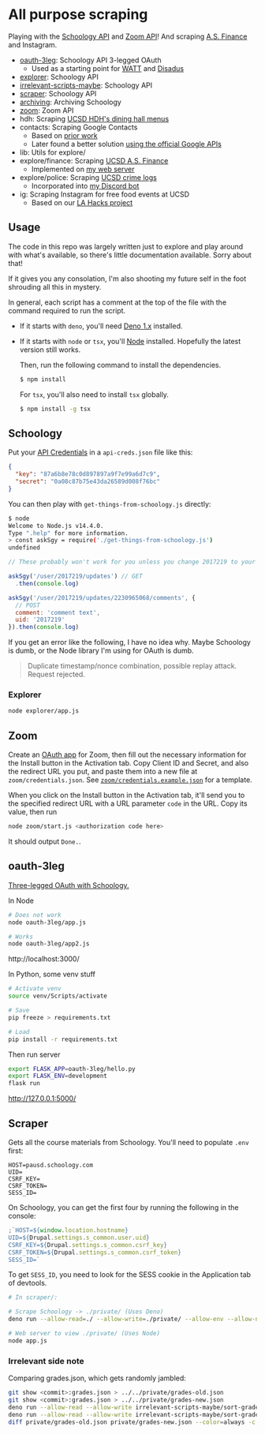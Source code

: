 # All purpose scraping

Playing with the [Schoology API](https://developers.schoology.com/api-documentation/rest-api-v1) and [Zoom API](https://marketplace.zoom.us/docs/api-reference/zoom-api)!
And scraping [A.S. Finance](https://finance.ucsd.edu/Home/ListFunded) and Instagram.

- [oauth-3leg](#oauth-3leg): Schoology API 3-legged OAuth
  - Used as a starting point for [WATT](https://gunnwatt.web.app/) and [Disadus](https://disadus.app/)
- [explorer](./explorer/): Schoology API
- [irrelevant-scripts-maybe](#irrelevant-side-note): Schoology API
- [scraper](#scraper): Schoology API
- [archiving](./archiving/): Archiving Schoology
- [zoom](#zoom): Zoom API
- hdh: Scraping [UCSD HDH's dining hall menus](https://hdh-web.ucsd.edu/dining/apps/diningservices/Restaurants/)
- contacts: Scraping Google Contacts
  - Based on [prior work](https://github.com/SheepTester/hello-world/blob/master/google-contacts-scrape.js)
  - Later found a better solution [using the official Google APIs](https://sheeptester.github.io/words-go-here/misc/google-directory-scrape.html)
- lib: Utils for explore/
- explore/finance: Scraping [UCSD A.S. Finance](https://finance.ucsd.edu/Home/ListFunded)
  - Implemented on [my web server](https://sheep.thingkingland.app/as-finance/?date=2025-10-03&term=1034)
- explore/police: Scraping [UCSD crime logs](https://www.police.ucsd.edu/docs/reports/callsandarrests/Calls_and_Arrests.asp)
  - Incorporated into [my Discord bot](https://github.com/SheepTester/floofy-bot/)
- ig: Scraping Instagram for free food events at UCSD
  - Based on our [LA Hacks project](https://devpost.com/software/free-food-nrab03)

## Usage

The code in this repo was largely written just to explore and play around with what's available, so there's little documentation available. Sorry about that!

If it gives you any consolation, I'm also shooting my future self in the foot shrouding all this in mystery.

In general, each script has a comment at the top of the file with the command required to run the script.

- If it starts with `deno`, you'll need [Deno 1.x](https://deno.com/) installed.

- If it starts with `node` or `tsx`, you'll [Node](https://nodejs.org/) installed. Hopefully the latest version still works.

  Then, run the following command to install the dependencies.

  ```sh
  $ npm install
  ```

  For `tsx`, you'll also need to install `tsx` globally.

  ```sh
  $ npm install -g tsx
  ```

## Schoology

Put your [API Credentials](https://pausd.schoology.com/api) in a `api-creds.json` file like this:

```json
{
  "key": "87a6b8e78c0d897897a9f7e99a6d7c9",
  "secret": "0a08c87b75e43da26589d008f76bc"
}
```

You can then play with `get-things-from-schoology.js` directly:

```bash
$ node
Welcome to Node.js v14.4.0.
Type ".help" for more information.
> const askSgy = require('./get-things-from-schoology.js')
undefined
```

```js
// These probably won't work for you unless you change 2017219 to your user ID.

askSgy('/user/2017219/updates') // GET
  .then(console.log)

askSgy('/user/2017219/updates/2230965068/comments', {
  // POST
  comment: 'comment text',
  uid: '2017219'
}).then(console.log)
```

If you get an error like the following, I have no idea why. Maybe Schoology is dumb, or the Node library I'm using for OAuth is dumb.

> Duplicate timestamp/nonce combination, possible replay attack. Request rejected.

### Explorer

```sh
node explorer/app.js
```

## Zoom

Create an [OAuth app](https://marketplace.zoom.us/develop/create) for Zoom, then
fill out the necessary information for the Install button in the Activation tab.
Copy Client ID and Secret, and also the redirect URL you put, and paste them
into a new file at `zoom/credentials.json`. See
[`zoom/credentials.example.json`](./zoom/credentials.example.json) for a
template.

When you click on the Install button in the Activation tab, it'll send you to the specified redirect URL with a URL parameter `code` in the URL. Copy its value, then run

```sh
node zoom/start.js <authorization code here>
```

It should output `Done.`.

## oauth-3leg

[Three-legged OAuth with Schoology.](https://developers.schoology.com/api-documentation/authentication#toc-item-1)

In Node

```sh
# Does not work
node oauth-3leg/app.js

# Works
node oauth-3leg/app2.js
```

http://localhost:3000/

In Python, some venv stuff

```sh
# Activate venv
source venv/Scripts/activate

# Save
pip freeze > requirements.txt

# Load
pip install -r requirements.txt
```

Then run server

```sh
export FLASK_APP=oauth-3leg/hello.py
export FLASK_ENV=development
flask run
```

http://127.0.0.1:5000/

## Scraper

Gets all the course materials from Schoology. You'll need to populate `.env` first:

```
HOST=pausd.schoology.com
UID=
CSRF_KEY=
CSRF_TOKEN=
SESS_ID=
```

On Schoology, you can get the first four by running the following in the console:

```js
;`HOST=${window.location.hostname}
UID=${Drupal.settings.s_common.user.uid}
CSRF_KEY=${Drupal.settings.s_common.csrf_key}
CSRF_TOKEN=${Drupal.settings.s_common.csrf_token}
SESS_ID=`
```

To get `SESS_ID`, you need to look for the SESS<hash> cookie in the Application tab of devtools.

```sh
# In scraper/:

# Scrape Schoology -> ./private/ (Uses Deno)
deno run --allow-read=./ --allow-write=./private/ --allow-env --allow-net index.ts

# Web server to view ./private/ (Uses Node)
node app.js
```

### Irrelevant side note

Comparing grades.json, which gets randomly jambled:

```sh
git show <commit>:grades.json > ../../private/grades-old.json
git show <commit>:grades.json > ../../private/grades-new.json
deno run --allow-read --allow-write irrelevant-scripts-maybe/sort-grades.ts private/grades-old.json
deno run --allow-read --allow-write irrelevant-scripts-maybe/sort-grades.ts private/grades-new.json
diff private/grades-old.json private/grades-new.json --color=always -c | sed -e 's/\t/ /g'
```
